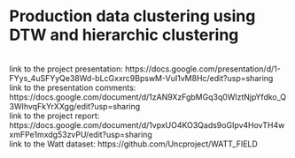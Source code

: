 # Production data clustering using DTW and hierarchic clustering

<br>
link to the project presentation: https://docs.google.com/presentation/d/1-FYys_4uSFYyQe38Wd-bLcGxxrc9BpswM-VuI1vM8Hc/edit?usp=sharing

<br>
link to the presentation comments: https://docs.google.com/document/d/1zAN9XzFgbMGq3q0WlztNjpYfdko_Q3WIhvqFkYrXXgg/edit?usp=sharing
<br>
link to the project report: https://docs.google.com/document/d/1vpxUO4KO3Qads9oGIpv4HovTH4wxmFPe1mxdg53zvPU/edit?usp=sharing

<br>
link to the Watt dataset:  https://github.com/Uncproject/WATT_FIELD
